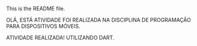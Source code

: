 This is the README file.

OLÁ, ESTÁ ATIVIDADE FOI REALIZADA NA DISCIPLINA DE PROGRAMAÇÃO PARA DISPOSITIVOS MÓVEIS.

ATIVIDADE REALIZADA! 
UTILIZANDO DART.

